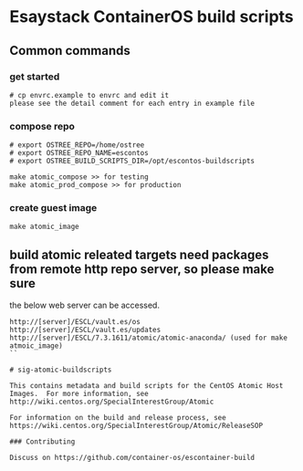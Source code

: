 # Esaystack ContainerOS build scripts

## Common commands

### get started
```
# cp envrc.example to envrc and edit it
please see the detail comment for each entry in example file
```

### compose repo
```
# export OSTREE_REPO=/home/ostree
# export OSTREE_REPO_NAME=escontos
# export OSTREE_BUILD_SCRIPTS_DIR=/opt/escontos-buildscripts

make atomic_compose >> for testing
make atomic_prod_compose >> for production

```

### create guest image
```
make atomic_image
```

## build atomic releated targets need packages from remote http repo server, so please make sure
the below web server can be accessed.

```
http://[server]/ESCL/vault.es/os
http://[server]/ESCL/vault.es/updates
http://[server]/ESCL/7.3.1611/atomic/atomic-anaconda/ (used for make atmoic_image)
``

# sig-atomic-buildscripts

This contains metadata and build scripts for the CentOS Atomic Host
Images.  For more information, see
http://wiki.centos.org/SpecialInterestGroup/Atomic

For information on the build and release process, see
https://wiki.centos.org/SpecialInterestGroup/Atomic/ReleaseSOP

### Contributing

Discuss on https://github.com/container-os/escontainer-build
